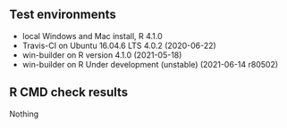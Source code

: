 ## Test environments
* local Windows and Mac install, R 4.1.0
* Travis-CI on Ubuntu 16.04.6 LTS 4.0.2 (2020-06-22) 
* win-builder on R version 4.1.0 (2021-05-18)
* win-builder on R Under development (unstable) (2021-06-14 r80502)

## R CMD check results
Nothing
